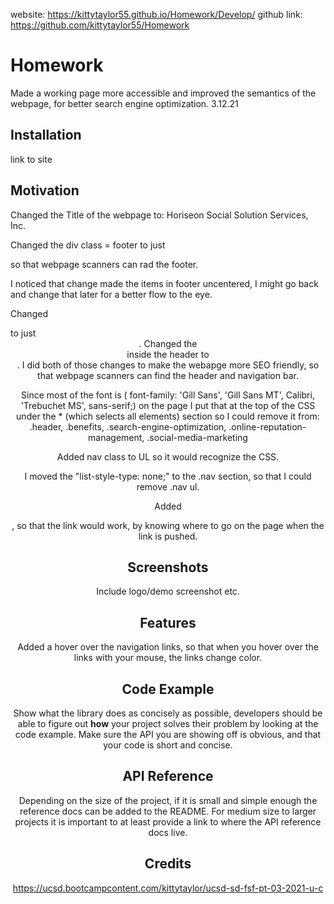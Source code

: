 website: https://kittytaylor55.github.io/Homework/Develop/
github link: https://github.com/kittytaylor55/Homework

# Homework
Made a working page more accessible and improved the semantics of the webpage, for better search engine optimization.
3.12.21 

## Installation
link to site

## Motivation
Changed the Title of the webpage to: Horiseon Social Solution Services, Inc.

Changed the div class = footer to just <footer> so that webpage scanners can rad the footer.

I noticed that change made the items in footer uncentered, I might go back and change that later for a better flow to the eye.

Changed <div class="header"> to just <header>.
Changed the <div> inside the header to <nav>.
I did both of those changes to make the webapge more SEO friendly, so that webpage scanners can find the header and navigation bar.


Since most of the font is ( font-family: 'Gill Sans', 'Gill Sans MT', Calibri, 'Trebuchet MS', sans-serif;) on the page I put that at the top of the CSS under the * (which selects all elements) section so I could remove it from: .header, .benefits, .search-engine-optimization, .online-reputation-management, .social-media-marketing 

Added nav class to UL so it would recognize the CSS.

I moved the  "list-style-type: none;" to the .nav section, so that I could remove .nav ul.

Added <div id="search-engine-optimization">, so that the link would work, by knowing where to go on the page when the link is pushed.
  
 
## Screenshots
Include logo/demo screenshot etc.


## Features
Added a hover over the navigation links, so that when you hover over the links with your mouse, the links change color.

## Code Example
Show what the library does as concisely as possible, developers should be able to figure out **how** your project solves their problem by looking at the code example. Make sure the API you are showing off is obvious, and that your code is short and concise.

## API Reference

Depending on the size of the project, if it is small and simple enough the reference docs can be added to the README. For medium size to larger projects it is important to at least provide a link to where the API reference docs live.

## Credits
https://ucsd.bootcampcontent.com/kittytaylor/ucsd-sd-fsf-pt-03-2021-u-c

